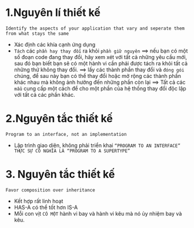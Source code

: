 # 1.Nguyên lí thiết kế 
`Identify the aspects of your application that vary and seperate them from what stays the same`
- Xác định các khía cạnh ứng dụng 
- `Tách` các `phần hay thay đổi` ra khỏi `phần giữ nguyên`
==>  nếu bạn có một số đoạn code đang thay đổi, hãy xem xét với tất cả những yêu cầu mới, sau đó bạn biết bạn sẽ có một hành vi cần phải được tách ra khỏi tất cả những thứ không thay đổi.
==>  lấy các thành phần thay đổi và `đóng gói` chúng, để sau này bạn có thể thay đổi hoặc mở rộng các thành phần khác nhau mà không ảnh hưởng đến những phần còn lại
==> Tất cả các `mẫu` cung cấp một cách để cho một phần của hệ thống thay đổi độc lập với tất cả các phần khác.

# 2.Nguyên tắc thiết kế 
`Program to an interface, not an implementation`
- Lập trình giao diện, không phải triển khai 
`“PROGRAM TO AN INTERFACE” THỰC SỰ CÓ NGHĨA LÀ “PROGRAM TO A SUPERTYPE”`

# 3. Nguyên tắc thiết kế 
`Favor composition over inheritance `
- Kết hợp rất linh hoạt
- HAS-A có thể tốt hơn IS-A  
- Mỗi con vịt `CÓ MỘT` hành vi bay và hành vi kêu mà nó ủy nhiệm bay và kêu.